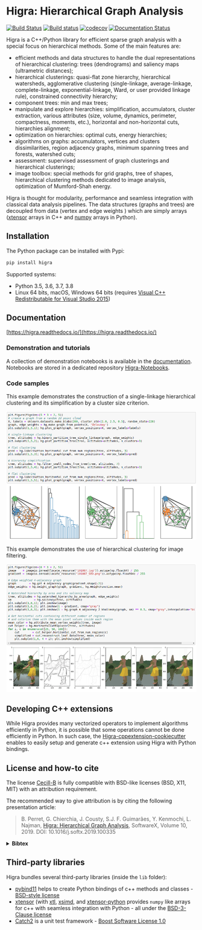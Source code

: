 

# Higra: Hierarchical Graph Analysis

[![Build Status](https://travis-ci.com/higra/Higra.svg?branch=master)](https://travis-ci.com/higra/Higra) 
[![Build status](https://ci.appveyor.com/api/projects/status/oo0v2uepcxihvwno?svg=true)](https://ci.appveyor.com/project/PerretB/higra-21ed3)
[![codecov](https://codecov.io/gh/higra/Higra/branch/master/graph/badge.svg)](https://codecov.io/gh/higra/Higra)
[![Documentation Status](https://readthedocs.org/projects/higra/badge/?version=latest)](https://higra.readthedocs.io/en/stable/?badge=stable)

Higra is a C++/Python library for efficient sparse graph analysis with a special focus on hierarchical methods. Some of the main features are:

- efficient methods and data structures to handle the dual representations of hierarchical clustering: trees (dendrograms) and saliency maps (ultrametric distances);
- hierarchical clusterings: quasi-flat zone hierarchy, hierarchical watersheds, agglomerative clustering (single-linkage, average-linkage, complete-linkage, exponential-linkage, Ward, or user provided linkage rule), constrained connectivity hierarchy;
- component trees: min and max trees;
- manipulate and explore hierarchies:  simplification, accumulators, cluster extraction, various attributes (size, volume, dynamics, perimeter, compactness, moments, etc.), horizontal and non-horizontal cuts, hierarchies alignment;
- optimization on hierarchies: optimal cuts, energy hierarchies;
- algorithms on graphs: accumulators, vertices and clusters dissimilarities, region adjacency graphs, minimum spanning trees and forests, watershed cuts;
- assessment: supervised assessment of graph clusterings and hierarchical clusterings;
- image toolbox: special methods for grid graphs, tree of shapes, hierarchical clustering methods dedicated to image analysis, optimization of Mumford-Shah energy.

Higra is thought for modularity, performance and seamless integration with classical data analysis pipelines. The data structures (graphs and trees) are decoupled from data (vertex and edge weights ) which are simply arrays ([xtensor](https://github.com/QuantStack/xtensor) arrays in C++ and [numpy](https://github.com/numpy/numpy) arrays in Python).

## Installation

The Python package can be installed with Pypi:

```bash
pip install higra
```

Supported systems: 

 - Python 3.5, 3.6, 3.7, 3.8
 - Linux 64 bits, macOS, Windows 64 bits (requires [Visual C++ Redistributable for Visual Studio 2015](https://support.microsoft.com/en-us/help/2977003/the-latest-supported-visual-c-downloads))


## Documentation

[https://higra.readthedocs.io/](https://higra.readthedocs.io/)

### Demonstration and tutorials

A collection of demonstration notebooks is available in the [documentation](https://higra.readthedocs.io/en/stable/notebooks.html). 
Notebooks are stored in a dedicated repository [Higra-Notebooks](https://github.com/higra/Higra-Notebooks).

### Code samples

This example demonstrates the construction of a single-linkage hierarchical clustering and its simplification by a cluster size criterion.

[![Example on clustering](doc/source/fig/example_graph_filtering.png)](https://github.com/higra/Higra-Notebooks/blob/master/Illustrations%20of%20SoftwareX%202019%20article.ipynb)

This example demonstrates the use of hierarchical clustering for image filtering.

[![Example on image filtering](doc/source/fig/example_image_filtering.png)](https://github.com/higra/Higra-Notebooks/blob/master/Illustrations%20of%20SoftwareX%202019%20article.ipynb)

## Developing C++ extensions

While Higra provides many vectorized operators to implement algorithms efficiently in Python, it is possible that
some operations cannot be done efficiently in Python. 
In such case, the [Higra-cppextension-cookiecutter](https://github.com/higra/Higra-cppextension-cookiecutter) enables
to easily setup and generate c++ extension using Higra with Python bindings.

## License and how-to cite

The license [Cecill-B](http://www.cecill.info/licences/Licence_CeCILL-B_V1-en.txt) is fully compatible with BSD-like licenses (BSD, X11, MIT) with an attribution requirement.

The recommended way to give attribution is by citing the following presentation article:

>  B. Perret, G. Chierchia, J. Cousty, S.J. F. Guimarães, Y. Kenmochi, L. Najman, [Higra: Hierarchical Graph Analysis](http://www.sciencedirect.com/science/article/pii/S235271101930247X), SoftwareX, Volume 10, 2019. DOI: 10.1016/j.softx.2019.100335

<details> 
 <summary><b>Bibtex</b></summary>
 
    @article{PCCGKN:softwarex2019,
         title = "Higra: Hierarchical Graph Analysis",
         journal = "SoftwareX",
         volume = "10",
         pages = "1--6",
         year = "2019",
         issn = "2352-7110",
         doi = "10.1016/j.softx.2019.100335",
         author = "B. Perret and G. Chierchia and J. Cousty and S.J. F. Guimar\~{a}es and Y. Kenmochi and L. Najman",
     }
        
</details>


 
## Third-party libraries

Higra bundles several third-party libraries (inside the `lib` folder): 

- [pybind11](https://github.com/pybind/pybind11) helps to create Python bindings of c++ methods and classes - [BSD-style license](https://github.com/pybind/pybind11/blob/master/LICENSE)
- [xtensor](https://github.com/QuantStack/xtensor) (with [xtl](https://github.com/QuantStack/xtl), [xsimd](https://github.com/QuantStack/xsimd), and [xtensor-python](https://github.com/QuantStack/xtensor-python) provides `numpy` like arrays for c++ with seamless integration with Python - all under the [BSD-3-Clause license](https://github.com/QuantStack/xtensor/blob/master/LICENSE)
- [Catch2](https://github.com/catchorg/Catch2) is a unit test framework - [Boost Software License 1.0](https://github.com/catchorg/Catch2/blob/master/LICENSE.txt)



